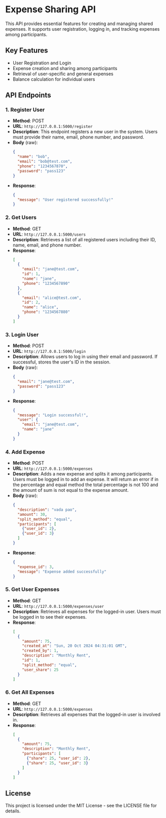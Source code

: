 
# Expense Sharing API

This API provides essential features for creating and managing shared expenses. It supports user registration, logging in, and tracking expenses among participants.

## Key Features
- User Registration and Login
- Expense creation and sharing among participants
- Retrieval of user-specific and general expenses
- Balance calculation for individual users

## API Endpoints

### 1. Register User
- **Method**: POST
- **URL**: `http://127.0.0.1:5000/register`
- **Description**: This endpoint registers a new user in the system. Users must provide their name, email, phone number, and password.
- **Body** (raw):
  ```json
  {
    "name": "bob",
    "email": "bob@test.com",
    "phone": "1234567870",
    "password": "pass123"
  }
  ```
- **Response**:
  ```json
  {
    "message": "User registered successfully!"
  }
  ```

### 2. Get Users
- **Method**: GET
- **URL**: `http://127.0.0.1:5000/users`
- **Description**: Retrieves a list of all registered users including their ID, name, email, and phone number.
- **Response**:
  ```json
  [
    {
      "email": "jane@test.com",
      "id": 1,
      "name": "jane",
      "phone": "1234567890"
    },
    {
      "email": "alice@test.com",
      "id": 2,
      "name": "alice",
      "phone": "1234567880"
    }
  ]
  ```

### 3. Login User
- **Method**: POST
- **URL**: `http://127.0.0.1:5000/login`
- **Description**: Allows users to log in using their email and password. If successful, stores the user's ID in the session.
- **Body** (raw):
  ```json
  {
    "email": "jane@test.com",
    "password": "pass123"
  }
  ```
- **Response**:
  ```json
  {
    "message": "Login successful!",
    "user": {
      "email": "jane@test.com",
      "name": "jane"
    }
  }
  ```

### 4. Add Expense
- **Method**: POST
- **URL**: `http://127.0.0.1:5000/expenses`
- **Description**: Adds a new expense and splits it among participants. Users must be logged in to add an expense.
It will return an error if in the percentage and equal method the total percentage is not 100 and the amount of sum is not equal to the expense amount.
- **Body** (raw):
  ```json
  {
    "description": "vada pao",
    "amount": 30,
    "split_method": "equal",
    "participants": [
      {"user_id": 2},
      {"user_id": 3}
    ]
  }
  ```
- **Response**:
  ```json
  {
    "expense_id": 3,
    "message": "Expense added successfully"
  }
  ```

### 5. Get User Expenses
- **Method**: GET
- **URL**: `http://127.0.0.1:5000/expenses/user`
- **Description**: Retrieves all expenses for the logged-in user. Users must be logged in to see their expenses.
- **Response**:
  ```json
  [
    {
      "amount": 75,
      "created_at": "Sun, 20 Oct 2024 04:31:01 GMT",
      "created_by": 1,
      "description": "Monthly Rent",
      "id": 1,
      "split_method": "equal",
      "user_share": 25
    }
  ]
  ```

### 6. Get All Expenses
- **Method**: GET
- **URL**: `http://127.0.0.1:5000/expenses`
- **Description**: Retrieves all expenses that the logged-in user is involved in.
- **Response**:
  ```json
  [
    {
      "amount": 75,
      "description": "Monthly Rent",
      "participants": [
        {"share": 25, "user_id": 2},
        {"share": 25, "user_id": 3}
      ]
    }
  ]
  ```


## License
This project is licensed under the MIT License - see the LICENSE file for details.
